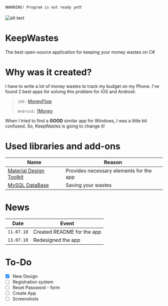 `❗WARNING! Program is not ready yet❗`


![alt text](https://pp.userapi.com/c845417/v845417203/a417a/8Ro1XqxS4Do.jpg)
# KeepWastes 
The best open-source application for keeping your money wastes on C#

# Why was it created?
I have to write a lot of money wastes to track my budget on my Phone. I've found 2 best apps for solving this problem for iOS and Android: 
>`iOS:` [MoneyFlow](https://itunes.apple.com/RU/app/id900890647)
>
>`Android:` [1Money](https://play.google.com/store/apps/details?id=org.pixelrush.moneyiq&hl=ru)

When I tried to find a **GOOD** similar app for Windows, I was a little bit confused. So, KeepWastes is going to change it! 

# Used libraries and add-ons

Name  | Reason
----------------|----------------------
[Material Design Toolkit](https://github.com/ButchersBoy/MaterialDesignInXamlToolkit)| Provides necessary elements for the app
[MySQL DataBase](https://dev.mysql.com/downloads/workbench/) | Saving your wastes

# News
Date| Event
----|-----
`11.07.18`| Created README for the app
`13.07.18` | Redesigned the app
# To-Do
- [x] New Design
- [ ] Registration system
- [ ] Reset Password - form
- [ ] Create App
- [ ] Screenshots
